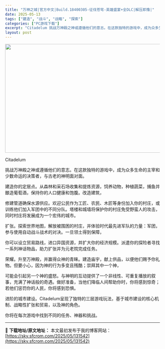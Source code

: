 ```yaml
---
title: "万神之城|官方中文|Build.18400305-征伐苍穹-英雄盛宴+全DLC|解压即撸|"
date: 2025-05-13
tags: ["建造", "战斗", "战略", "探索"]
categories: ["PC游戏下载"]
excerpt: "Citadelum 挑战万神殿之神或遵循他们的意志。在这款独特的游戏中，成为众多生命的主宰和少数命运的决策者，与古老的神明面对面。 建造你的定居点。从森林和采石场收集和提炼资源，饲养动物，种植蔬菜，捕鱼并酿造葡萄酒，保持你的人口健康和饱腹。改造建筑， 修建管道确保水源供应。欢迎公民作为工匠、农民、木&hellip;"
layout: post
---
```


<img src="https://sky.sfcrom.com/wp-content/uploads/2025/05/2025051300322711.webp" alt="" width="616" height="353" class="aligncenter size-full wp-image-131523" />

Citadelum

挑战万神殿之神或遵循他们的意志。在这款独特的游戏中，成为众多生命的主宰和少数命运的决策者，与古老的神明面对面。

建造你的定居点。从森林和采石场收集和提炼资源，饲养动物，种植蔬菜，捕鱼并酿造葡萄酒，保持你的人口健康和饱腹。改造建筑，

修建管道确保水源供应。欢迎公民作为工匠、农民、木匠等身份加入你的村庄，或训练他们加入军团中的不同分队。塔楼和城墙将保护你的村庄免受野蛮人的攻击，同时村庄将发展成为一个宏伟的城市。

扩张。探索世界地图，解放被围困的村庄，并体验时代最先进军队的力量：军团，参与使用自动战斗战术的对决。一旦领土得到保障，

你可以设立贸易路线，进口异国资源，并扩大你的经济规模。派遣你的探险者寻找一系列神话物品，助力扩张并为元老院完成任务。

荣耀。升至万神殿，并赢得众神的青睐。建造庙宇，献上供品，以便他们赐予你礼物。但要小心，因为神的行为多变且残酷；崇拜其中一个神，

可能会引起另一个神的盛怒。与神明的互动提供了一个非线性、可重复播放的叙事，充满了神话般的奇遇。做好准备，当他们降临人间帮助你时，你将感到惊奇；若他们惩罚你的人民，你将感到恐惧。

进阶的城市建设。Citadelum呈现了独特的三层游戏玩法，基于城市建设的核心机制、战略性扩张和贸易，以及神的角色。

你将在每次游戏中找到不同的任务、神器和挑战。

---
📖 **下载地址/原文地址：** 本文最初发布于我的博客网站：[https://sky.sfcrom.com/2025/05/131542](https://sky.sfcrom.com/2025/05/131542)
